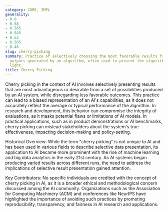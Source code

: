 ```yaml
---
category: CORE, IMPL
generality:
- 0.6
- 0.58
- 0.565
- 0.545
- 0.52
- 0.505
- 0.48
slug: cherry-picking
summary: Practice of selectively choosing the most favorable results from multiple
  outputs generated by an algorithm, often used to present the algorithm in a better
  light.
title: Cherry Picking
---
```


Cherry picking in the context of AI involves selectively presenting results that are most advantageous or desirable from a set of possibilities produced by an AI system, while disregarding less favorable outcomes. This practice can lead to a biased representation of an AI's capabilities, as it does not accurately reflect the average or typical performance of the algorithm. In research and development, this behavior can compromise the integrity of evaluations, as it masks potential flaws or limitations of AI models. In practical applications, such as in product demonstrations or AI benchmarks, cherry picking can mislead stakeholders about the system's true effectiveness, impacting decision-making and policy-setting.

Historical Overview: While the term "cherry picking" is not unique to AI and has been used in various fields to describe selective data presentation, its application to AI became more prominent with the rise of machine learning and big data analytics in the early 21st century. As AI systems began producing varied results across different runs, the need to address the implications of selective result presentation gained attention.

Key Contributors: No specific individuals are credited with the concept of cherry picking in AI, as it is a broader ethical and methodological concern discussed among the AI community. Organizations such as the Association for Computing Machinery (ACM) and conferences like NeurIPS have highlighted the importance of avoiding such practices by promoting reproducibility, transparency, and fairness in AI research and applications.